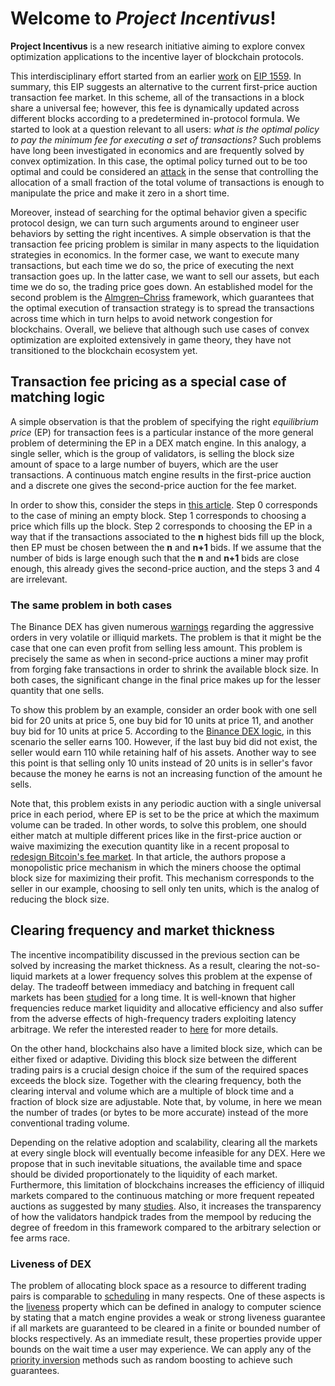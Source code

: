 # Welcome to _Project Incentivus_!

**Project Incentivus** is a new research initiative aiming to explore convex optimization applications to the incentive layer of blockchain protocols.

This interdisciplinary effort started from an earlier [work](https://ethresear.ch/t/draft-position-paper-on-resource-pricing/2838/24?u=mtefagh) on [EIP 1559](https://ethereum-magicians.org/t/eip-1559-fee-market-change-for-eth-1-0-chain/2783/24?u=mtefagh). In summary, this EIP suggests an alternative to the current first-price auction transaction fee market. In this scheme, all of the transactions in a block share a universal fee; however, this fee is dynamically updated across different blocks according to a predetermined in-protocol formula. We started to look at a question relevant to all users: _what is the optimal policy to pay the minimum fee for executing a set of transactions?_ Such problems have long been investigated in economics and are frequently solved by convex optimization. In this case, the optimal policy turned out to be too optimal and could be considered an [attack](https://nbviewer.jupyter.org/github/mtefagh/fee/blob/master/fee.ipynb) in the sense that controlling the allocation of a small fraction of the total volume of transactions is enough to manipulate the price and make it zero in a short time.

Moreover, instead of searching for the optimal behavior given a specific protocol design, we can turn such arguments around to engineer user behaviors by setting the right incentives. A simple observation is that the transaction fee pricing problem is similar in many aspects to the liquidation strategies in economics. In the former case, we want to execute many transactions, but each time we do so, the price of executing the next transaction goes up. In the latter case, we want to sell our assets, but each time we do so, the trading price goes down. An established model for the second problem is the [Almgren–Chriss](https://github.com/zcash/zcash/issues/3473#issuecomment-479625462) framework, which guarantees that the optimal execution of transaction strategy is to spread the transactions across time which in turn helps to avoid network congestion for blockchains. Overall, we believe that although such use cases of convex optimization are exploited extensively in game theory, they have not transitioned to the blockchain ecosystem yet.

## Transaction fee pricing as a special case of matching logic

A simple observation is that the problem of specifying the right _equilibrium price_ (EP) for transaction fees is a particular instance of the more general problem of determining the EP in a DEX match engine. In this analogy, a single seller, which is the group of validators, is selling the block size amount of space to a large number of buyers, which are the user transactions. A continuous match engine results in the first-price auction and a discrete one gives the second-price auction for the fee market.

In order to show this, consider the steps in [this article](https://docs.binance.org/match-examples.html). Step 0  corresponds to the case of mining an empty block. Step 1 corresponds to choosing a price which fills up the block. Step 2 corresponds to choosing the EP in a way that if the transactions associated to the **n** highest bids fill up the block, then EP must be chosen between the **n** and **n+1** bids. If we assume that the number of bids is large enough such that the **n** and **n+1** bids are close enough, this already gives the second-price auction, and the steps 3 and 4 are irrelevant.

### The same problem in both cases

The Binance DEX has given numerous [warnings](https://docs.binance.org/match.html#conclude-execution-price) regarding the aggressive orders in very volatile or illiquid markets. The problem is that it might be the case that one can even profit from selling less amount. This problem is precisely the same as when in second-price auctions a miner may profit from forging fake transactions in order to shrink the available block size. In both cases, the significant change in the final price makes up for the lesser quantity that one sells. 

To show this problem by an example, consider an order book with one sell bid for 20 units at price 5, one buy bid for 10 units at price 11, and another buy bid for 10 units at price 5. According to the [Binance DEX logic](https://www.binance.vision/tutorials/deep-dive-into-the-binance-dex-match-engine), in this scenario the seller earns 100. However, if the last buy bid did not exist, the seller would earn 110 while retaining half of his assets. Another way to see this point is that selling only 10 units instead of 20 units is in seller's favor because the money he earns is not an increasing function of the amount he sells.

Note that, this problem exists in any periodic auction with a single universal price in each period, where EP is set to be the price at which the maximum volume can be traded. In other words, to solve this problem, one should either match at multiple different prices like in the first-price auction or waive maximizing the execution quantity like in a recent proposal to [redesign Bitcoin's fee market](https://arxiv.org/abs/1709.08881). In that article, the authors propose a monopolistic price mechanism in which the miners choose the optimal block size for maximizing their profit. This mechanism corresponds to the seller in our example, choosing to sell only ten units, which is the analog of reducing the block size. 

## Clearing frequency and market thickness

The incentive incompatibility discussed in the previous section can be solved by increasing the market thickness. As a result, clearing the not-so-liquid markets at a lower frequency solves this problem at the expense of delay. The tradeoff between immediacy and batching in frequent call markets has been [studied](http://simonloertscher.net/wp-content/uploads/2018/04/LMT.2018-02-12.pdf) for a long time. It is well-known that higher frequencies reduce market liquidity and allocative efficiency and also suffer from the adverse effects of high-frequency traders exploiting latency arbitrage. We refer the interested reader to [here](https://dl.acm.org/citation.cfm?id=3085153) for more details.

On the other hand, blockchains also have a limited block size, which can be either fixed or adaptive. Dividing this block size between the different trading pairs is a crucial design choice if the sum of the required spaces exceeds the block size. Together with the clearing frequency, both the clearing interval and volume which are a multiple of block time and a fraction of block size are adjustable. Note that, by volume, in here we mean the number of trades (or bytes to be more accurate) instead of the more conventional trading volume. 

Depending on the relative adoption and scalability, clearing all the markets at every single block will eventually become infeasible for any DEX. Here we propose that in such inevitable situations, the available time and space should be divided proportionately to the liquidity of each market. Furthermore, this limitation of blockchains increases the efficiency of illiquid markets compared to the continuous matching or more frequent repeated auctions as suggested by many [studies](https://academic.oup.com/restud/article/84/4/1606/2963139). Also, it increases the transparency of how the validators handpick trades from the mempool by reducing the degree of freedom in this framework compared to the arbitrary selection or fee arms race. 

### Liveness of DEX

The problem of allocating block space as a resource to different trading pairs is comparable to [scheduling](https://en.wikipedia.org/wiki/Scheduling_(computing)) in many respects. One of these aspects is the [liveness](https://en.wikipedia.org/wiki/Liveness) property which can be defined in analogy to computer science by stating that a match engine provides a weak or strong liveness guarantee if all markets are guaranteed to be cleared in a finite or bounded number of blocks respectively. As an immediate result, these properties provide upper bounds on the wait time a user may experience. We can apply any of the [priority inversion](https://en.wikipedia.org/wiki/Priority_inversion) methods such as random boosting to achieve such guarantees.
